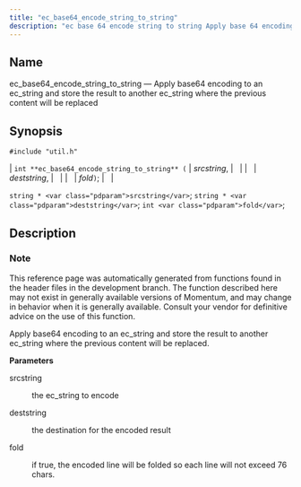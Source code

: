 ```yaml
---
title: "ec_base64_encode_string_to_string"
description: "ec base 64 encode string to string Apply base 64 encoding to an ec string and store the result to another ec string where the previous content will be replaced int ec base 64 encode string to string srcstring deststring fold string srcstring string deststring int fold This reference page..."
---
```


<a name="apis.ec_base64_encode_string_to_string"></a> 
## Name

ec_base64_encode_string_to_string — Apply base64 encoding to an ec_string and store the result to another ec_string where the previous content will be replaced

## Synopsis

`#include "util.h"`

| `int **ec_base64_encode_string_to_string** (` | <var class="pdparam">srcstring</var>, |   |
|   | <var class="pdparam">deststring</var>, |   |
|   | <var class="pdparam">fold</var>`)`; |   |

`string * <var class="pdparam">srcstring</var>`;
`string * <var class="pdparam">deststring</var>`;
`int <var class="pdparam">fold</var>`;<a name="idp47510112"></a> 
## Description

### Note

This reference page was automatically generated from functions found in the header files in the development branch. The function described here may not exist in generally available versions of Momentum, and may change in behavior when it is generally available. Consult your vendor for definitive advice on the use of this function.

Apply base64 encoding to an ec_string and store the result to another ec_string where the previous content will be replaced.

**<a name="idp47513072"></a> Parameters**

<dl class="variablelist">

<dt>srcstring</dt>

<dd>

the ec_string to encode

</dd>

<dt>deststring</dt>

<dd>

the destination for the encoded result

</dd>

<dt>fold</dt>

<dd>

if true, the encoded line will be folded so each line will not exceed 76 chars.

</dd>

</dl>
